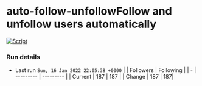 # auto-follow-unfollowFollow and unfollow users automatically
[![Script](https://github.com/fbiego/auto-follow-unfollow/actions/workflows/main.yml/badge.svg)](https://github.com/fbiego/auto-follow-unfollow/actions/workflows/main.yml)
### Run details
- Last run `Sun, 16 Jan 2022 22:05:38 +0000`
|  | Followers | Following |
| - | --------- | --------- |
| Current | 187 | 187 |
| Change | 187 | 187|
